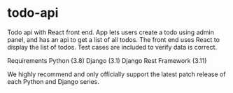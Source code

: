 # todo-api
Todo api with React front end. App lets users create a todo using admin panel, and has an api to get a list of all todos. The front end uses React to display the list of todos. Test cases are included to verify data is correct.

Requirements
Python (3.8)
Django (3.1)
Django Rest Framework (3.11)

We highly recommend and only officially support the latest patch release of each Python and Django series.